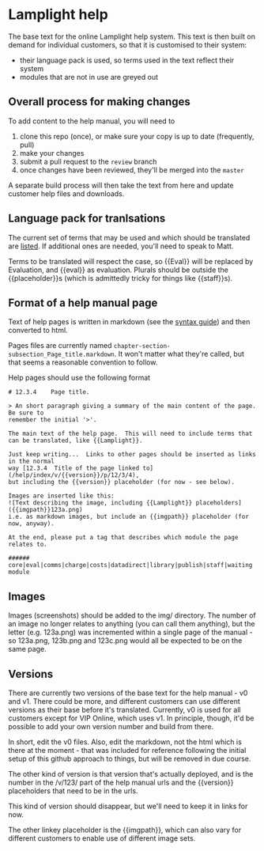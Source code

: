 # Lamplight help


The base text for the online Lamplight help system.  This text is then 
built on demand for individual customers, so that it is customised 
to their system:
* their language pack is used, so terms used in the text reflect their
system
* modules that are not in use are greyed out


## Overall process for making changes

To add content to the help manual, you will need to

1. clone this repo (once), or make sure your copy is up to date (frequently, pull)
2. make your changes
3. submit a pull request to the `review` branch
4. once changes have been reviewed, they'll be merged into the `master`

A separate build process will then take the text from here and update
customer help files and downloads.


## Language pack for tranlsations

The current set of terms that may be used and which should be translated 
are [listed](./language.markdown).  If additional ones are needed, you'll
need to speak to Matt.

Terms to be translated will respect the case, so {{Eval}} will be replaced
by Evaluation, and {{eval}} as evaluation.  Plurals should be outside the 
{{placeholder}}s (which is admittedly tricky for things like {{staff}}s).


## Format of a help manual page

Text of help pages is written in markdown (see the [syntax guide](http://daringfireball.net/projects/markdown/syntax))
and then converted to html.

Pages files are currently named `chapter-section-subsection_Page_title.markdown`.  It
won't matter what they're called, but that seems a reasonable convention to follow.

Help pages should use the following format


    # 12.3.4    Page title.

    > An short paragraph giving a summary of the main content of the page.  Be sure to 
    remember the initial '>'.

    The main text of the help page.  This will need to include terms that
    can be translated, like {{Lamplight}}.

    Just keep writing...  Links to other pages should be inserted as links in the normal
    way [12.3.4  Title of the page linked to](/help/index/v/{{version}}/p/12/3/4),
    but including the {{version}} placeholder (for now - see below).

    Images are inserted like this:
    ![Text describing the image, including {{Lamplight}} placeholders]({{imgpath}}123a.png)
    i.e. as markdown images, but include an {{imgpath}} placeholder (for now, anyway).

    At the end, please put a tag that describes which module the page relates to.

    ###### core|eval|comms|charge|costs|datadirect|library|publish|staff|waiting module


## Images

Images (screenshots) should be added to the img/ directory.  The number of an image 
no longer relates to anything (you can call them anything), but the letter (e.g. 123a.png)
was incremented within a single page of the manual - so 123a.png, 123b.png and 123c.png 
would all be expected to be on the same page.


## Versions

There are currently two versions of the base text for the help manual - v0 and v1.
There could be more, and different customers can use different versions as their
base before it's translated.  Currently, v0 is used for all customers except for
VIP Online, which uses v1.  In principle, though, it'd be possible to add your
own version number and build from there.  

In short, edit the v0 files.  Also, edit the markdown, not the html which is there
at the moment - that was included for reference following the initial setup of this
github approach to things, but will be removed in due course.

The other kind of version is that version that's actually deployed, and is the number
in the /v/123/ part of the help manual urls and the {{version}} placeholders that
need to be in the urls.

This kind of version should disappear, but we'll need to keep it in links for now.

The other linkey placeholder is the {{imgpath}}, which can also vary for different 
customers to enable use of different image sets.

